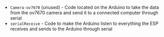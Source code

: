 - `Camera-ov7670` (unused) - Code located on the Arduino to take the data from the ov7670 camera and send it to a connected computer through serial
- `serialReceive` - Code to make the Arduino listen to everything the ESP receives and sends to the Arduino through serial

